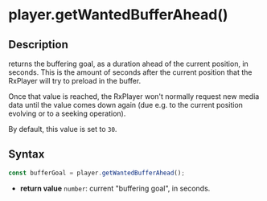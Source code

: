 # player.getWantedBufferAhead()

## Description

returns the buffering goal, as a duration ahead of the current position, in
seconds.
This is the amount of seconds after the current position that the RxPlayer will
try to preload in the buffer.

Once that value is reached, the RxPlayer won't normally request new media data
until the value comes down again (due e.g. to the current position evolving or
to a seeking operation).

By default, this value is set to `30`.

## Syntax

```js
const bufferGoal = player.getWantedBufferAhead();
```

  - **return value** `number`: current "buffering goal", in seconds.
